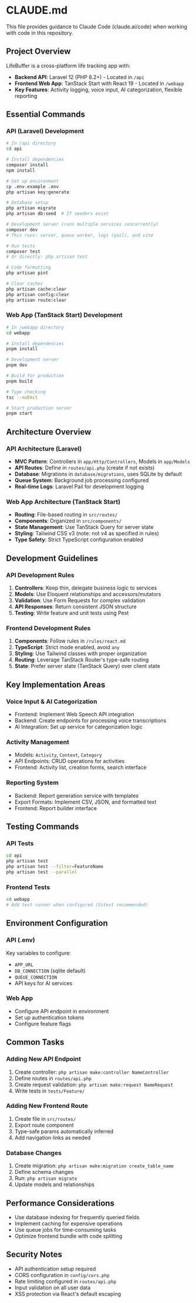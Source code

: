 # CLAUDE.md

This file provides guidance to Claude Code (claude.ai/code) when working with code in this repository.

## Project Overview

LifeBuffer is a cross-platform life tracking app with:
- **Backend API**: Laravel 12 (PHP 8.2+) - Located in `/api`
- **Frontend Web App**: TanStack Start with React 19 - Located in `/webapp`
- **Key Features**: Activity logging, voice input, AI categorization, flexible reporting

## Essential Commands

### API (Laravel) Development

```bash
# In /api directory
cd api

# Install dependencies
composer install
npm install

# Set up environment
cp .env.example .env
php artisan key:generate

# Database setup
php artisan migrate
php artisan db:seed  # If seeders exist

# Development server (runs multiple services concurrently)
composer dev
# This runs: server, queue worker, logs (pail), and vite

# Run tests
composer test
# Or directly: php artisan test

# Code formatting
php artisan pint

# Clear caches
php artisan cache:clear
php artisan config:clear
php artisan route:clear
```

### Web App (TanStack Start) Development

```bash
# In /webapp directory
cd webapp

# Install dependencies
pnpm install

# Development server
pnpm dev

# Build for production
pnpm build

# Type checking
tsc --noEmit

# Start production server
pnpm start
```

## Architecture Overview

### API Architecture (Laravel)

- **MVC Pattern**: Controllers in `app/Http/Controllers`, Models in `app/Models`
- **API Routes**: Define in `routes/api.php` (create if not exists)
- **Database**: Migrations in `database/migrations`, uses SQLite by default
- **Queue System**: Background job processing configured
- **Real-time Logs**: Laravel Pail for development logging

### Web App Architecture (TanStack Start)

- **Routing**: File-based routing in `src/routes/`
- **Components**: Organized in `src/components/`
- **State Management**: Use TanStack Query for server state
- **Styling**: Tailwind CSS v3 (note: not v4 as specified in rules)
- **Type Safety**: Strict TypeScript configuration enabled

## Development Guidelines

### API Development Rules

1. **Controllers**: Keep thin, delegate business logic to services
2. **Models**: Use Eloquent relationships and accessors/mutators
3. **Validation**: Use Form Requests for complex validation
4. **API Responses**: Return consistent JSON structure
5. **Testing**: Write feature and unit tests using Pest

### Frontend Development Rules

1. **Components**: Follow rules in `/rules/react.md`
2. **TypeScript**: Strict mode enabled, avoid `any`
3. **Styling**: Use Tailwind classes with proper organization
4. **Routing**: Leverage TanStack Router's type-safe routing
5. **State**: Prefer server state (TanStack Query) over client state

## Key Implementation Areas

### Voice Input & AI Categorization
- Frontend: Implement Web Speech API integration
- Backend: Create endpoints for processing voice transcriptions
- AI Integration: Set up service for categorization logic

### Activity Management
- Models: `Activity`, `Context`, `Category`
- API Endpoints: CRUD operations for activities
- Frontend: Activity list, creation forms, search interface

### Reporting System
- Backend: Report generation service with templates
- Export Formats: Implement CSV, JSON, and formatted text
- Frontend: Report builder interface

## Testing Commands

### API Tests
```bash
cd api
php artisan test
php artisan test --filter=FeatureName
php artisan test --parallel
```

### Frontend Tests
```bash
cd webapp
# Add test runner when configured (Vitest recommended)
```

## Environment Configuration

### API (.env)
Key variables to configure:
- `APP_URL`
- `DB_CONNECTION` (sqlite default)
- `QUEUE_CONNECTION`
- API keys for AI services

### Web App
- Configure API endpoint in environment
- Set up authentication tokens
- Configure feature flags

## Common Tasks

### Adding New API Endpoint
1. Create controller: `php artisan make:controller NameController`
2. Define routes in `routes/api.php`
3. Create request validation: `php artisan make:request NameRequest`
4. Write tests in `tests/Feature/`

### Adding New Frontend Route
1. Create file in `src/routes/`
2. Export route component
3. Type-safe params automatically inferred
4. Add navigation links as needed

### Database Changes
1. Create migration: `php artisan make:migration create_table_name`
2. Define schema changes
3. Run: `php artisan migrate`
4. Update models and relationships

## Performance Considerations

- Use database indexing for frequently queried fields
- Implement caching for expensive operations
- Use queue jobs for time-consuming tasks
- Optimize frontend bundle with code splitting

## Security Notes

- API authentication setup required
- CORS configuration in `config/cors.php`
- Rate limiting configured in `routes/api.php`
- Input validation on all user data
- XSS protection via React's default escaping
